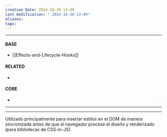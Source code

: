 ```yaml
---
creation Date: 2024-10-30 13:49
last modification: " 2024-10-30 13:49"
aliases: 
tags:
---
```

___
#### BASE
- [[Effects-and-Lifecycle-Hooks]]
#### RELATED
- 
#### CORE
- 
___

___
Utilizado principalmente para insertar estilos en el DOM de manera sincronizada antes de que el navegador procese el diseño y renderizado (para bibliotecas de CSS-in-JS).